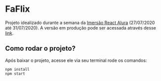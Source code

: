 # FaFlix

Projeto idealizado durante a semana da [Imersão React Alura](https://www.alura.com.br/imersao-react/) (27/07/2020 até 31/07/2020).
A versão em produção pode ser acessada através desse [link](https://faflix.vercel.app/).

## Como rodar o projeto?

Após baixar o projeto, acesse ele via seu terminal rode os comandos:

```
npm install
npm start
````
